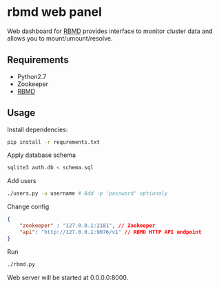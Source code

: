 # rbmd web panel

Web dashboard for [RBMD](https://github.com/Difrex/rbmd)
provides interface to monitor cluster data and allows you to mount/umount/resolve.

## Requirements

* Python2.7
* Zookeeper
* [RBMD](https://github.com/Difrex/rbmd)

## Usage

Install dependencies:
```sh
pip install -r requrements.txt
```

Apply database schema
```sh
sqlite3 auth.db < schema.sql
```

Add users
```sh
./users.py -u username # Add -p 'password' optionaly
```

Change config
```json
{
    "zookeeper" : "127.0.0.1:2181", // Zookeeper
    "api": "http://127.0.0.1:9076/v1" // RBMD HTTP API endpoint
}
```

Run
```sh
./rbmd.py
```

Web server will be started at 0.0.0.0:8000.
